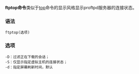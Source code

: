 **ftptop命令**类似于[top](#/top "top命令")命令的显示风格显示proftpd服务器的连接状态。

### 语法  

```
ftptop(选项)
```

### 选项  

```
-D：过滤正在下载的会话；
-S：仅显示指定虚拟主机的连接状态；
-d：指定屏幕刷新时间，默认
```